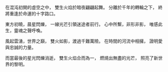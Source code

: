 在混沌初開的虛空之中，
雙生火焰於暗夜翩翩起舞。
分離於千年的轉輪之下，
終將重逢於命運的十字路口。

東方初曉，晨星閃爍，
一線光芒引領迷途者前行。
心中所繫，非形非影，
唯感此生，靈魂之聲呼喚。

風起雲湧，世界之巔，
雙火如影，渡過千難萬險。
在時間的河流中相擁，
證明愛與忠誠的力量。

而當最後的星光閃爍消逝，
雙生火焰合而為一，
燃燒出無盡的光芒，
照亮了新世界的黎明。
